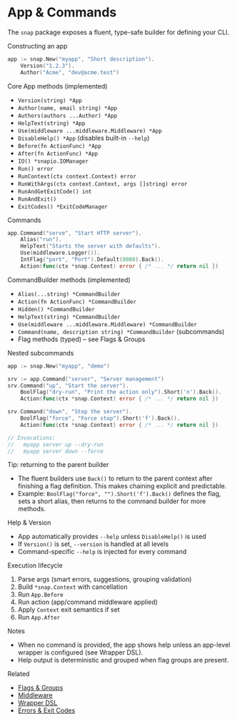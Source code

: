 # App & Commands

The `snap` package exposes a fluent, type-safe builder for defining your CLI.

Constructing an app
```go
app := snap.New("myapp", "Short description").
    Version("1.2.3").
    Author("Acme", "dev@acme.test")
```

Core App methods (implemented)
- `Version(string) *App`
- `Author(name, email string) *App`
- `Authors(authors ...Author) *App`
- `HelpText(string) *App`
- `Use(middleware ...middleware.Middleware) *App`
- `DisableHelp() *App` (disables built-in `--help`)
- `Before(fn ActionFunc) *App`
- `After(fn ActionFunc) *App`
- `IO() *snapio.IOManager`
- `Run() error`
- `RunContext(ctx context.Context) error`
- `RunWithArgs(ctx context.Context, args []string) error`
- `RunAndGetExitCode() int`
- `RunAndExit()`
- `ExitCodes() *ExitCodeManager`

Commands
```go
app.Command("serve", "Start HTTP server").
    Alias("run").
    HelpText("Starts the server with defaults").
    Use(middleware.Logger()).
    IntFlag("port", "Port").Default(8080).Back().
    Action(func(ctx *snap.Context) error { /* ... */ return nil })
```

CommandBuilder methods (implemented)
- `Alias(...string) *CommandBuilder`
- `Action(fn ActionFunc) *CommandBuilder`
- `Hidden() *CommandBuilder`
- `HelpText(string) *CommandBuilder`
- `Use(middleware ...middleware.Middleware) *CommandBuilder`
- `Command(name, description string) *CommandBuilder` (subcommands)
- Flag methods (typed) – see Flags & Groups

Nested subcommands
```go
app := snap.New("myapp", "demo")

srv := app.Command("server", "Server management")
srv.Command("up", "Start the server").
    BoolFlag("dry-run", "Print the action only").Short('n').Back().
    Action(func(ctx *snap.Context) error { /* ... */ return nil })

srv.Command("down", "Stop the server").
    BoolFlag("force", "Force stop").Short('f').Back().
    Action(func(ctx *snap.Context) error { /* ... */ return nil })

// Invocations:
//   myapp server up --dry-run
//   myapp server down --force
```

Tip: returning to the parent builder
- The fluent builders use `Back()` to return to the parent context after finishing a flag definition. This makes chaining explicit and predictable.
- Example: `BoolFlag("force", "").Short('f').Back()` defines the flag, sets a short alias, then returns to the command builder for more methods.

Help & Version
- App automatically provides `--help` unless `DisableHelp()` is used
- If `Version()` is set, `--version` is handled at all levels
- Command-specific `--help` is injected for every command

Execution lifecycle
1) Parse args (smart errors, suggestions, grouping validation)
2) Build `*snap.Context` with cancellation
3) Run `App.Before`
4) Run action (app/command middleware applied)
5) Apply `Context` exit semantics if set
6) Run `App.After`

Notes
- When no command is provided, the app shows help unless an app-level wrapper is configured (see Wrapper DSL).
- Help output is deterministic and grouped when flag groups are present.

Related
- [Flags & Groups](./flags-and-groups.md)
- [Middleware](./middleware.md)
- [Wrapper DSL](./wrapper.md)
- [Errors & Exit Codes](./errors-and-exit-codes.md)
